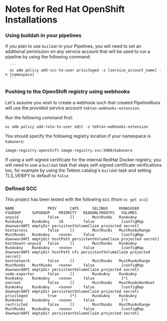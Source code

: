 # Notes for Red Hat OpenShift Installations

### Using buildah in your pipelines

If you plan to use `buildah` in your Pipelines, you will need to set an additional permission on any service account that will be used to run a pipeline by using the following command:

      ```
      oc adm policy add-scc-to-user privileged -z [service_account_name] -n [namespace]
      ```


### Pushing to the OpenShift registry using webhooks

Let's assume you wish to create a webhook such that created PipelineRuns will use the provided service account `tekton-webhooks-extension`.

Run the following command first:

`oc adm policy add-role-to-user edit -z tekton-webhooks-extension`

You should specify the following registry location if your namespace is `kabanero`:

`image-registry.openshift-image-registry.svc:5000/kabanero`

If using a self-signed certificate for the internal RedHat Docker registry, you will need to use a `buildah` task that skips self-signed certificate verifications too, for example by using the Tekton catalog's `buildah` task and setting TLS_VERIFY to default to `false`


### Defined SCC

This project has been tested with the following scc (from `oc get scc`):

```
NAME               PRIV      CAPS      SELINUX     RUNASUSER          FSGROUP     SUPGROUP    PRIORITY   READONLYROOTFS   VOLUMES
anyuid             false     []        MustRunAs   RunAsAny           RunAsAny    RunAsAny    10         false            [configMap downwardAPI emptyDir persistentVolumeClaim projected secret]
hostaccess         false     []        MustRunAs   MustRunAsRange     MustRunAs   RunAsAny    <none>     false            [configMap downwardAPI emptyDir hostPath persistentVolumeClaim projected secret]
hostmount-anyuid   false     []        MustRunAs   RunAsAny           RunAsAny    RunAsAny    <none>     false            [configMap downwardAPI emptyDir hostPath nfs persistentVolumeClaim projected secret]
hostnetwork        false     []        MustRunAs   MustRunAsRange     MustRunAs   MustRunAs   <none>     false            [configMap downwardAPI emptyDir persistentVolumeClaim projected secret]
node-exporter      false     []        RunAsAny    RunAsAny           RunAsAny    RunAsAny    <none>     false            [*]
nonroot            false     []        MustRunAs   MustRunAsNonRoot   RunAsAny    RunAsAny    <none>     false            [configMap downwardAPI emptyDir persistentVolumeClaim projected secret]
privileged         true      [*]       RunAsAny    RunAsAny           RunAsAny    RunAsAny    <none>     false            [*]
restricted         false     []        MustRunAs   MustRunAsRange     MustRunAs   RunAsAny    <none>     false            [configMap downwardAPI emptyDir persistentVolumeClaim projected secret]
```